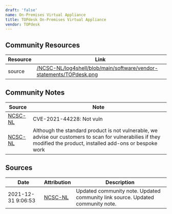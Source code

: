 ```yaml
---
draft: 'false'
name: On-Premises Virtual Appliance
title: TOPdesk On-Premises Virtual Appliance
vendor: TOPdesk
---
```



## Community Resources
| Resource | Link |
| --- | --- |
| source | [/NCSC-NL/log4shell/blob/main/software/vendor-statements/TOPdesk.png](/NCSC-NL/log4shell/blob/main/software/vendor-statements/TOPdesk.png) |

## Community Notes
| Source | Note |
| --- | --- |
| [NCSC-NL](https://github.com/NCSC-NL/log4shell/blob/main/software/README.md) | CVE-2021-44228: Not vuln </ul> |
| [NCSC-NL](https://github.com/NCSC-NL/log4shell/blob/main/software/README.md) | Although the standard product is not vulnerable, we advise our customers to scan for vulnerabilies if they modified the product, installed add-ons or bespoke work |

## Sources
| Date | Attribution | Description |
| --- | --- | --- |
| 2021-12-31 9:06:53 | [NCSC-NL](https://github.com/NCSC-NL/log4shell/blob/main/software/README.md) | Updated community note. Updated community link source. Updated community note.  |
